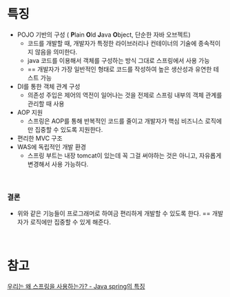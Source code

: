 
# 특징

- POJO 기반의 구성 ( **P**lain **O**ld **J**ava **O**bject, 단순한 자바 오브젝트)
    - 코드를 개발할 때, 개발자가 특정한 라이브러리나 컨테이너의 기술에 종속적이지 않음을 의미한다.
    - java 코드를 이용해서 객체를 구성하는 방식 그대로 스프링에서 사용 가능
    - == 개발자가 가장 일반적인 형태로 코드를 작성하여 높은 생산성과 유연한 테스트 가능
- DI를 통한 객체 관계 구성
    - 의존성 주입은 제어의 역전이 일어나는 것을 전제로 스프링 내부의 객체 관계를 관리할 때 사용
- AOP 지원
    - 스프링은 AOP를 통해 반복적인 코드를 줄이고 개발자가 핵심 비즈니스 로직에만 집중할 수 있도록 지원한다.
- 편리한 MVC 구조
- WAS에 독립적인 개발 환경
    - 스프링 부트는 내장 tomcat이 있는데 꼭 그걸 써야하는 것은 아니고, 자유롭게 변경해서 사용 가능하다.
</br>

### 결론 

- 위와 같은 기능들이 프로그래머로 하여금 편리하게 개발할 수 있도록 한다. == 개발자가 로직에만 집중할 수 있게 해준다.
</br>

# 참고
[우리는 왜 스프링을 사용하는가? - Java spring의 특징](https://joychae.tistory.com/27)